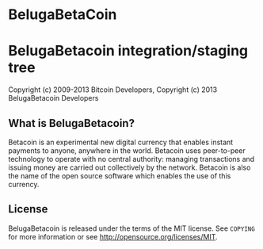 # BelugaBetaCoin
BelugaBetacoin integration/staging tree
==================================

Copyright (c) 2009-2013 Bitcoin Developers,
Copyright (c) 2013 BelugaBetacoin Developers

What is BelugaBetacoin?
-----------------

Betacoin is an experimental new digital currency that enables instant payments to
anyone, anywhere in the world. Betacoin uses peer-to-peer technology to operate
with no central authority: managing transactions and issuing money are carried
out collectively by the network. Betacoin is also the name of the open source
software which enables the use of this currency.

License
-------

BelugaBetacoin is released under the terms of the MIT license. See `COPYING` for more
information or see http://opensource.org/licenses/MIT.
